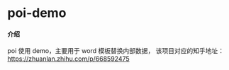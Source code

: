 # poi-demo

#### 介绍
poi 使用 demo，主要用于 word 模板替换内部数据，
该项目对应的知乎地址：https://zhuanlan.zhihu.com/p/668592475
